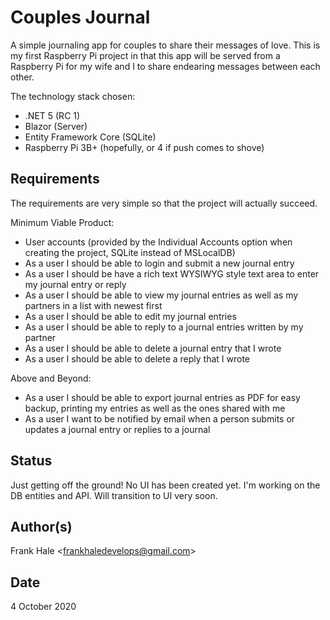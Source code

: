 # Couples Journal

A simple journaling app for couples to share their messages of love. This is my first Raspberry Pi project in that
this app will be served from a Raspberry Pi for my wife and I to share endearing messages between each other.

The technology stack chosen:

- .NET 5 (RC 1)
- Blazor (Server)
- Entity Framework Core (SQLite)
- Raspberry Pi 3B+ (hopefully, or 4 if push comes to shove)

## Requirements

The requirements are very simple so that the project will actually succeed.

Minimum Viable Product: 

- User accounts (provided by the Individual Accounts option when creating the project, SQLite instead of MSLocalDB)
- As a user I should be able to login and submit a new journal entry
- As a user I should be have a rich text WYSIWYG style text area to enter my journal entry or reply
- As a user I should be able to view my journal entries as well as my partners in a list with newest first
- As a user I should be able to edit my journal entries
- As a user I should be able to reply to a journal entries written by my partner
- As a user I should be able to delete a journal entry that I wrote
- As a user I should be able to delete a reply that I wrote

Above and Beyond:

- As a user I should be able to export journal entries as PDF for easy backup, printing my entries as well as the ones shared with me
- As a user I want to be notified by email when a person submits or updates a journal entry or replies to a journal

## Status

Just getting off the ground! No UI has been created yet. I'm working on the DB entities and API. Will transition to UI very
soon.

## Author(s)

Frank Hale &lt;frankhaledevelops@gmail.com&gt;

## Date

4 October 2020

